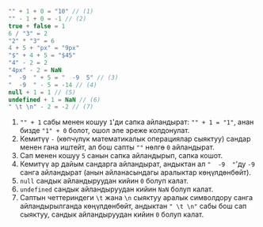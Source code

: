 
```js no-beautify
"" + 1 + 0 = "10" // (1)
"" - 1 + 0 = -1 // (2)
true + false = 1
6 / "3" = 2
"2" * "3" = 6
4 + 5 + "px" = "9px"
"$" + 4 + 5 = "$45"
"4" - 2 = 2
"4px" - 2 = NaN
"  -9  " + 5 = "  -9  5" // (3)
"  -9  " - 5 = -14 // (4)
null + 1 = 1 // (5)
undefined + 1 = NaN // (6)
" \t \n" - 2 = -2 // (7)
```

1. `"" + 1` сабы менен кошуу `1`'ди сапка айландырат: `"" + 1 = "1"`, анан бизде `"1" + 0` болот, ошол эле эреже колдонулат.
2. Кемитүү `-` (көпчүлүк математикалык операциялар сыяктуу) сандар менен гана иштейт, ал бош сапты `""` нөлгө `0` айландырат.
3. Сап менен кошуу `5` санын сапка айландырып, сапка кошот.
4. Кемитүү ар дайым сандарга айландырат, андыктан ал `"  -9  "`'ду `-9` санга айландырат (анын айланасындагы аралыктар көңүлдөнбөйт).
5. `null` сандык айландыруудан кийин `0` болуп калат.
6. `undefined` сандык айландыруудан кийин `NaN` болуп калат.
7. Саптын четтериндеги `\t` жана `\n` сыяктуу аралык символдору санга айландырылганда көңүлдөнбөйт, андыктан `" \t \n"` сабы бош сап сыяктуу, сандык айландыруудан кийин `0` болуп калат.
